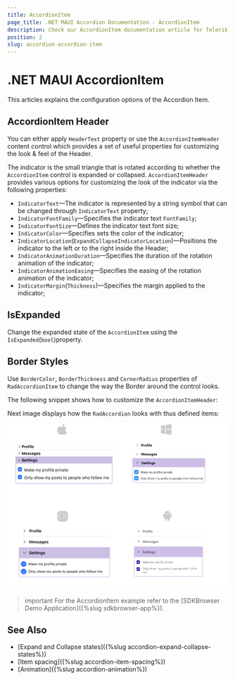 ```yaml
---
title: AccordionItem
page_title: .NET MAUI Accordion Documentation - AccordionItem
description: Check our AccordionItem documentation article for Telerik .NET MAUI Accordion control.
position: 2
slug: accordion-accordion-item
---
```


# .NET MAUI AccordionItem

This articles explains the configuration options of the Accordion Item.

## AccordionItem Header

You can either apply `HeaderText` property or use the `AccordionItemHeader` content control which provides a set of useful properties for customizing the look & feel of the Header.

The indicator is the small triangle that is rotated according to whether the `AccordionItem` control is expanded or collapsed. `AccordionItemHeader` provides various options for customizing the look of the indicator via the following properties:

* `IndicatorText`&mdash;The indicator is represented by a string symbol that can be changed through `IndicatorText` property;
* `IndicatorFontFamily`&mdash;Specifies the indicator text `FontFamily`;
* `IndicatorFontSize`&mdash;Defines the indicator text font size;
* `IndicatorColor`&mdash;Specifies sets the color of the indicator;
* `IndicatorLocation`(`ExpandCollapseIndicatorLocation`)&mdash;Positions the indicator to the left or to the right inside the Header;
* `IndicatorAnimationDuration`&mdash;Specifies the duration of the rotation animation of the indicator;
* `IndicatorAnimationEasing`&mdash;Specifies the easing of the rotation animation of the indicator;
* `IndicatorMargin`(`Thickness`)&mdash;Specifies the margin applied to the indicator;

## IsExpanded

Change the expanded state of the `AccordionItem` using the `IsExpanded`(`bool`)property.
	
## Border Styles

Use `BorderColor`, `BorderThickness` and `CornerRadius` properties of `RadAccordionItem` to change the way the Border around the control looks.

The following snippet shows how to customize the `AccordionItemHeader`:

<snippet id='accordion-features-accordionitem' />

Next image displays how the `RadAccordion` looks with thus defined items:

![.NET MAUI AccordionItem](images/accordion-accordionitem.png)

>important For the AccordionItem example refer to the [SDKBrowser Demo Application]({%slug sdkbrowser-app%}).

## See Also

- [Expand and Collapse states]({%slug accordion-expand-collapse-states%})
- [Item spacing]({%slug accordion-item-spacing%})
- [Animation]({%slug accordion-animation%})
